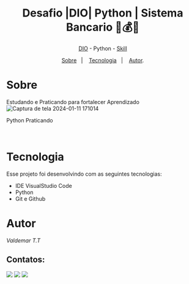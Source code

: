 <h1 align="center"> Desafio |DIO| Python | Sistema Bancario 🏦💰💸 </h1>

<p align="center"> <a href="https://web.dio.me/home" target="_blank">DIO</a> - Python - <a href="https://www.dio.me/users/vteider" target="_blank">Skill</a>

<p align="center">
<a href="#sobre">Sobre</a>&nbsp;&nbsp;&nbsp|&nbsp;&nbsp;&nbsp;
<a href="#tecnologia">Tecnologia</a>&nbsp;&nbsp;&nbsp|&nbsp;&nbsp;&nbsp;
<a href="#autor">Autor</a>.</p>

# Sobre
Estudando e Praticando para fortalecer Aprendizado 
![Captura de tela 2024-01-11 171014](https://github.com/1985Valdemar/DIO_Python/assets/114195427/4d1cbef2-8c28-4cc2-ba47-5d023663fd0a)


<p> Python Praticando </p>

<br>

# Tecnologia

Esse projeto foi desenvolvindo com as seguintes tecnologias:

- IDE VisualStudio Code
- Python
- Git e Github

# Autor

_Valdemar T.T_
<br>

## Contatos:

<div>
  
<a href="https://www.dio.me/users/vteider" target="_blank"><img loading="lazy" src="https://img.shields.io/badge/Perfil-FF0000?style=for-the-badge&logo=Perfil&logoColor=white" target="_blank"></a>
<a href = "mailto:vteider@yahoo.com.br"><img loading="lazy" src="https://img.shields.io/badge/Email-33BD01?style=for-the-badge&logo=yahoo&logoColor=white" target="_blank"></a>
<a href="https://www.linkedin.com/in/valdemar-teider-5336b394/" target="_blank"><img loading="lazy" src="https://img.shields.io/badge/VALDEMAR-0077B5?style=for-the-badge&logo=linkedin&logoColor=white" target="_blank"></a>   
</div>
  
